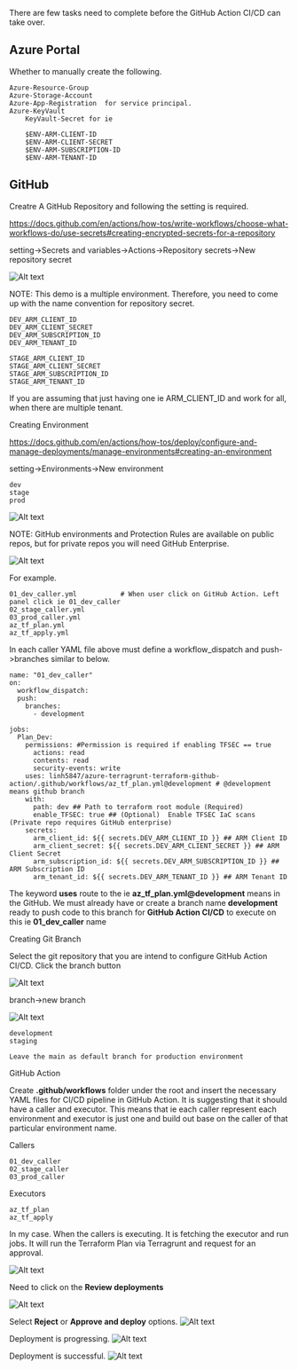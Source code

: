 There are few tasks need to complete before the GitHub Action CI/CD can take over.

## Azure Portal

Whether to manually create the following.
```
Azure-Resource-Group
Azure-Storage-Account
Azure-App-Registration  for service principal.
Azure-KeyVault
    KeyVault-Secret for ie

    $ENV-ARM-CLIENT-ID
    $ENV-ARM-CLIENT-SECRET
    $ENV-ARM-SUBSCRIPTION-ID
    $ENV-ARM-TENANT-ID
```
## GitHub

Creatre A GitHub Repository and following the setting is required.

https://docs.github.com/en/actions/how-tos/write-workflows/choose-what-workflows-do/use-secrets#creating-encrypted-secrets-for-a-repository

setting->Secrets and variables->Actions->Repository secrets->New repository secret

<img title="GitHub Secrets" alt="Alt text" src="/images/github-repository-secret.png">

NOTE: This demo is a multiple environment. Therefore, you need to come up with the name convention for repository secret.
```
DEV_ARM_CLIENT_ID
DEV_ARM_CLIENT_SECRET
DEV_ARM_SUBSCRIPTION_ID
DEV_ARM_TENANT_ID

STAGE_ARM_CLIENT_ID
STAGE_ARM_CLIENT_SECRET
STAGE_ARM_SUBSCRIPTION_ID
STAGE_ARM_TENANT_ID
```
If you are assuming that just having one ie ARM_CLIENT_ID and work for all, when there are multiple tenant.

Creating Environment

https://docs.github.com/en/actions/how-tos/deploy/configure-and-manage-deployments/manage-environments#creating-an-environment

setting->Environments->New environment
```
dev
stage
prod
```
<img title="Environment" alt="Alt text" src="/images/env.png">

NOTE: GitHub environments and Protection Rules are available on public repos, but for private repos you will need GitHub Enterprise.

<img title="Environment Reviewer" alt="Alt text" src="/images/env_reviewer.png">

For example.
```
01_dev_caller.yml           # When user click on GitHub Action. Left panel click ie 01_dev_caller
02_stage_caller.yml
03_prod_caller.yml
az_tf_plan.yml
az_tf_apply.yml
```
In each caller YAML file above must define a workflow_dispatch and push->branches similar to below.
```
name: "01_dev_caller"
on:
  workflow_dispatch:
  push:
    branches:
      - development

jobs:
  Plan_Dev:
    permissions: #Permission is required if enabling TFSEC == true
      actions: read
      contents: read
      security-events: write
    uses: linh5847/azure-terragrunt-terraform-github-action/.github/workflows/az_tf_plan.yml@development # @development means github branch
    with:
      path: dev ## Path to terraform root module (Required)
      enable_TFSEC: true ## (Optional)  Enable TFSEC IaC scans (Private repo requires GitHub enterprise)
    secrets:
      arm_client_id: ${{ secrets.DEV_ARM_CLIENT_ID }} ## ARM Client ID
      arm_client_secret: ${{ secrets.DEV_ARM_CLIENT_SECRET }} ## ARM Client Secret
      arm_subscription_id: ${{ secrets.DEV_ARM_SUBSCRIPTION_ID }} ## ARM Subscription ID
      arm_tenant_id: ${{ secrets.DEV_ARM_TENANT_ID }} ## ARM Tenant ID
```

The keyword **uses** route to the ie **az_tf_plan.yml@development** means in the GitHub. We must already have or create a branch name **development** ready to push code to this branch for **GitHub Action CI/CD** to execute on this ie **01_dev_caller** name

Creating Git Branch

Select the git repository that you are intend to configure GitHub Action CI/CD. Click the branch button

<img title="Git Branch" alt="Alt text" src="/images/git_branch.png">

branch->new branch

<img title="Git New Branch" alt="Alt text" src="/images/git_branch_creation.png">

```
development
staging

Leave the main as default branch for production environment
```

GitHub Action

Create **.github/workflows** folder under the root and insert the necessary YAML files for CI/CD pipeline in GitHub Action. It is suggesting that it should have a caller and executor. This means that ie each caller represent each environment and executor is just one and build out base on the caller of that particular environment name.

Callers
```
01_dev_caller
02_stage_caller
03_prod_caller
```

Executors
```
az_tf_plan
az_tf_apply
```

In my case. When the callers is executing. It is fetching the executor and run jobs. It will run the Terraform Plan via Terragrunt and request for an approval.

<img title="Approval Request" alt="Alt text" src="/images/review.png">

Need to click on the **Review deployments**

<img title="Approve Options" alt="Alt text" src="/images/approve_option.png">

Select **Reject** or **Approve and deploy** options.
<img title="Approval" alt="Alt text" src="/images/approval.png">

Deployment is progressing.
<img title="Approval" alt="Alt text" src="/images/deploy_progress.png">

Deployment is successful.
<img title="Approval" alt="Alt text" src="/images/deploy_success.png">